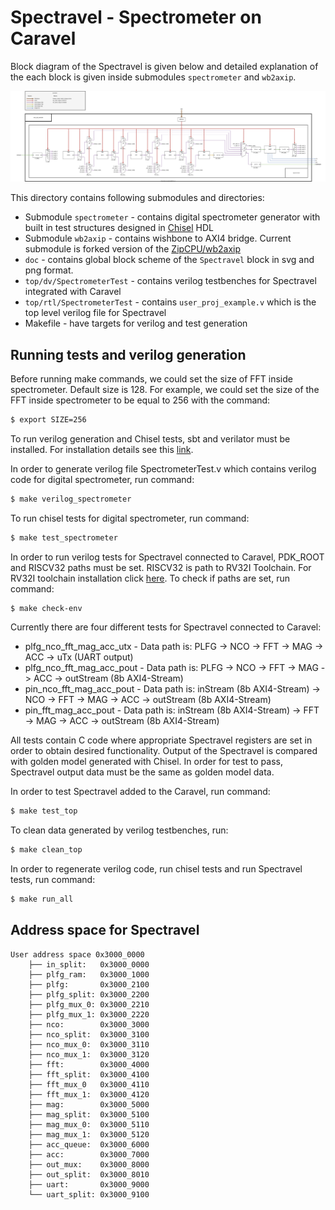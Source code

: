# Spectravel - Spectrometer on Caravel  

Block diagram of the Spectravel is given below and detailed explanation of the each block is given inside submodules `spectrometer` and `wb2axip`.

![Global block scheme of the Spectravel](./doc/SpectrometerTest.svg)

This directory contains following submodules and directories:

* Submodule `spectrometer` -  contains digital spectrometer generator with built in test structures designed in [Chisel](http://www.chisel-lang.org) HDL
* Submodule  `wb2axip` - contains wishbone to AXI4 bridge. Current submodule is forked version of the [ZipCPU/wb2axip](https://github.com/ZipCPU/wb2axip)
* `doc` - contains global block scheme of the `Spectravel` block in svg and png format.
* `top/dv/SpectrometerTest` - contains verilog testbenches for Spectravel integrated with Caravel
* `top/rtl/SpectrometerTest` - contains `user_proj_example.v` which is the top level verilog file for Spectravel
* Makefile - have targets for verilog and test generation 

## Running tests and verilog generation
Before running make commands, we could set the size of FFT inside spectrometer. Default size is 128. For example, we could set the size of the FFT inside spectrometer to be equal to 256 with the command:
```sh
$ export SIZE=256
```
To run verilog generation and Chisel tests, sbt and verilator must be installed. For installation details see this [link](https://chipyard.readthedocs.io/en/latest/Chipyard-Basics/Initial-Repo-Setup.html#requirements).

In order to generate verilog file SpectrometerTest.v which contains verilog code for digital spectrometer, run command:
```sh
$ make verilog_spectrometer
```
To run chisel tests for digital spectrometer, run command:
```sh
$ make test_spectrometer
```

In order to run verilog tests for Spectravel connected to Caravel, PDK_ROOT and RISCV32 paths must be set. RISCV32 is path to RV32I Toolchain. For RV32I toolchain installation click [here](https://github.com/cliffordwolf/picorv32#building-a-pure-rv32i-toolchain). To check if paths are set, run command:
```sh
$ make check-env
```
Currently there are four different tests for Spectravel connected to Caravel:
* plfg_nco_fft_mag_acc_utx - Data path is: PLFG -> NCO -> FFT -> MAG -> ACC -> uTx (UART output) 
* plfg_nco_fft_mag_acc_pout - Data path is: PLFG -> NCO -> FFT -> MAG -> ACC -> outStream (8b AXI4-Stream)
* pin_nco_fft_mag_acc_pout - Data path is: inStream (8b AXI4-Stream) -> NCO -> FFT -> MAG -> ACC -> outStream (8b AXI4-Stream)
* pin_fft_mag_acc_pout - Data path is: inStream (8b AXI4-Stream) -> FFT -> MAG -> ACC -> outStream (8b AXI4-Stream)

All tests contain C code where appropriate Spectravel registers are set in order to obtain desired functionality. Output of the Spectravel is compared with golden model generated with Chisel. In order for test to pass, Spectravel output data must be the same as golden model data.

In order to test Spectravel added to the Caravel, run command:
```sh
$ make test_top
```
To clean data generated by verilog testbenches, run:
```sh
$ make clean_top
```

In order to regenerate verilog code, run chisel tests and run Spectravel tests, run command:
```sh
$ make run_all
```

## Address space for Spectravel
```
User address space 0x3000_0000
    ├── in_split:   0x3000_0000
    ├── plfg_ram:   0x3000_1000
    ├── plfg:       0x3000_2100
    ├── plfg_split: 0x3000_2200
    ├── plfg_mux_0: 0x3000_2210
    ├── plfg_mux_1: 0x3000_2220
    ├── nco:        0x3000_3000
    ├── nco_split:  0x3000_3100
    ├── nco_mux_0:  0x3000_3110
    ├── nco_mux_1:  0x3000_3120
    ├── fft:        0x3000_4000
    ├── fft_split:  0x3000_4100
    ├── fft_mux_0   0x3000_4110
    ├── fft_mux_1:  0x3000_4120
    ├── mag:        0x3000_5000
    ├── mag_split:  0x3000_5100
    ├── mag_mux_0:  0x3000_5110
    ├── mag_mux_1:  0x3000_5120
    ├── acc_queue:  0x3000_6000
    ├── acc:        0x3000_7000
    ├── out_mux:    0x3000_8000
    ├── out_split:  0x3000_8010
    ├── uart:       0x3000_9000
    └── uart_split: 0x3000_9100
```